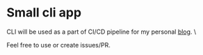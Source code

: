 # Small cli app

CLI will be used as a part of CI/CD pipeline for my personal [blog][1]. \

Feel free to use or create issues/PR.

[1]: https://3sky.github.io